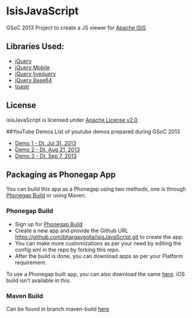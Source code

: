 # IsisJavaScript

GSoC 2013 Project to create a JS viewer for [Apache ISIS](http://isis.apache.org/)


## Libraries Used:
* [jQuery](http://jquery.com/)
* [jQuery Mobile](http://jquerymobile.com/)
* [jQuery livequery](https://github.com/brandonaaron/livequery/)
* [jQuery Base64](https://github.com/yatt/jquery.base64/)
* [toastr](https://github.com/CodeSeven/toastr/)

## License
isisJavaScript is licensed under [Apache License v2.0](http://www.apache.org/licenses/LICENSE-2.0)

##YouTube Demos
List of youtube demos prepared during GSoC 2013
* [Demo 1 - Dt. Jul 31, 2013](http://youtu.be/AeG0qjNC17c)
* [Demo 2 - Dt. Aug 21, 2013](http://youtu.be/mnvXvqFyU2w)	
* [Demo 3 - Dt. Sep 7, 2013](http://youtu.be/o_REbP2OlNU)	

## Packaging as Phonegap App
You can build this app as a Phonegap using two methods, one is through [Phonegap Build](http://build.phonegap.com/) or using Maven.
### Phonegap Build
* Sign up for [Phonegap Build](http://build.phonegap.com/)
* Create a new app and provide the Github URL https://github.com/bhargavgolla/isisJavaScript.git to create the app. 
* You can make more customizations as per your need by editing the config.xml in the repo by forking this repo.
* After the build is done, you can download apps as per your Platform requirement.

To use a Phonegap built app, you can also download the same [here](https://build.phonegap.com/apps/562086/share). iOS build isn't available in this.

### Maven Build
Can be found in branch maven-build [here](https://github.com/bhargavgolla/isisJavaScript/tree/maven-build)
